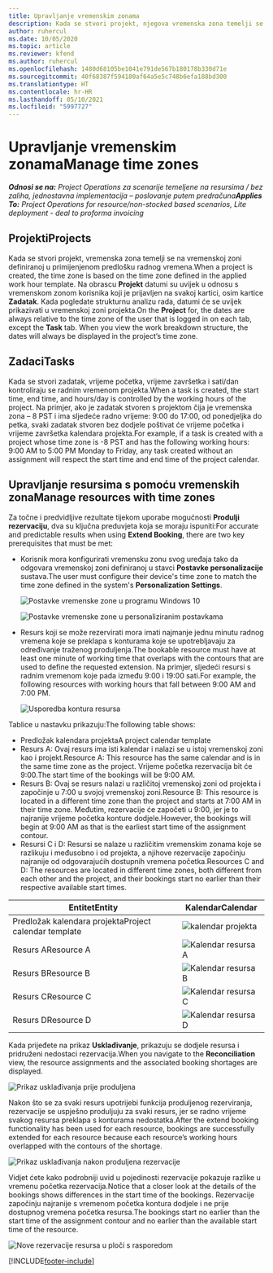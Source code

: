 ```yaml
---
title: Upravljanje vremenskim zonama
description: Kada se stvori projekt, njegova vremenska zona temelji se na vremenskoj zoni definiranoj u primijenjenom predlošku radnog vremena.
author: ruhercul
ms.date: 10/05/2020
ms.topic: article
ms.reviewer: kfend
ms.author: ruhercul
ms.openlocfilehash: 1480d68105be1041e791de567b180178b330d71e
ms.sourcegitcommit: 40f68387f594180af64a5e5c748b6efa188bd300
ms.translationtype: HT
ms.contentlocale: hr-HR
ms.lasthandoff: 05/10/2021
ms.locfileid: "5997727"
---
```

# <a name="manage-time-zones"></a><span data-ttu-id="14875-103">Upravljanje vremenskim zonama</span><span class="sxs-lookup"><span data-stu-id="14875-103">Manage time zones</span></span>

<span data-ttu-id="14875-104">_**Odnosi se na:** Project Operations za scenarije temeljene na resursima / bez zaliha, jednostavna implementacija – poslovanje putem predračuna_</span><span class="sxs-lookup"><span data-stu-id="14875-104">_**Applies To:** Project Operations for resource/non-stocked based scenarios, Lite deployment - deal to proforma invoicing_</span></span>


## <a name="projects"></a><span data-ttu-id="14875-105">Projekti</span><span class="sxs-lookup"><span data-stu-id="14875-105">Projects</span></span>

<span data-ttu-id="14875-106">Kada se stvori projekt, vremenska zona temelji se na vremenskoj zoni definiranoj u primijenjenom predlošku radnog vremena.</span><span class="sxs-lookup"><span data-stu-id="14875-106">When a project is created, the time zone is based on the time zone defined in the applied work hour template.</span></span> <span data-ttu-id="14875-107">Na obrascu **Projekt** datumi su uvijek u odnosu s vremenskom zonom korisnika koji je prijavljen na svakoj kartici, osim kartice **Zadatak**. Kada pogledate strukturnu analizu rada, datumi će se uvijek prikazivati u vremenskoj zoni projekta.</span><span class="sxs-lookup"><span data-stu-id="14875-107">On the **Project** for, the dates are always relative to the time zone of the user that is logged in on each tab, except the **Task** tab. When you view the work breakdown structure, the dates will always be displayed in the project’s time zone.</span></span>

## <a name="tasks"></a><span data-ttu-id="14875-108">Zadaci</span><span class="sxs-lookup"><span data-stu-id="14875-108">Tasks</span></span>

<span data-ttu-id="14875-109">Kada se stvori zadatak, vrijeme početka, vrijeme završetka i sati/dan kontroliraju se radnim vremenom projekta.</span><span class="sxs-lookup"><span data-stu-id="14875-109">When a task is created, the start time, end time, and hours/day is controlled by the working hours of the project.</span></span> <span data-ttu-id="14875-110">Na primjer, ako je zadatak stvoren s projektom čija je vremenska zona – 8 PST i ima sljedeće radno vrijeme: 9:00 do 17:00, od ponedjeljka do petka, svaki zadatak stvoren bez dodjele poštivat će vrijeme početka i vrijeme završetka kalendara projekta.</span><span class="sxs-lookup"><span data-stu-id="14875-110">For example, if a task is created with a project whose time zone is -8 PST and has the following working hours: 9:00 AM to 5:00 PM Monday to Friday, any task created without an assignment will respect the start time and end time of the project calendar.</span></span>

## <a name="manage-resources-with-time-zones"></a><span data-ttu-id="14875-111">Upravljanje resursima s pomoću vremenskih zona</span><span class="sxs-lookup"><span data-stu-id="14875-111">Manage resources with time zones</span></span>

<span data-ttu-id="14875-112">Za točne i predvidljive rezultate tijekom uporabe mogućnosti **Produlji rezervaciju**, dva su ključna preduvjeta koja se moraju ispuniti:</span><span class="sxs-lookup"><span data-stu-id="14875-112">For accurate and predictable results when using **Extend Booking**, there are two key prerequisites that must be met:</span></span>  

- <span data-ttu-id="14875-113">Korisnik mora konfigurirati vremensku zonu svog uređaja tako da odgovara vremenskoj zoni definiranoj u stavci **Postavke personalizacije** sustava.</span><span class="sxs-lookup"><span data-stu-id="14875-113">The user must configure their device's time zone to match the time zone defined in the system's **Personalization Settings**.</span></span>
 
  ![Postavke vremenske zone u programu Windows 10](media/reconcile-assignments-03.png)

  ![Postavke vremenske zone u personaliziranim postavkama](media/reconcile-assignments-04.png)
 
- <span data-ttu-id="14875-116">Resurs koji se može rezervirati mora imati najmanje jednu minutu radnog vremena koje se preklapa s konturama koje se upotrebljavaju za određivanje traženog produljenja.</span><span class="sxs-lookup"><span data-stu-id="14875-116">The bookable resource must have at least one minute of working time that overlaps with the contours that are used to define the requested extension.</span></span> <span data-ttu-id="14875-117">Na primjer, sljedeći resursi s radnim vremenom koje pada između 9:00 i 19:00 sati.</span><span class="sxs-lookup"><span data-stu-id="14875-117">For example, the following resources with working hours that fall between 9:00 AM and 7:00 PM.</span></span> 

  ![Usporedba kontura resursa](media/reconcile-assignments-05.png)

<span data-ttu-id="14875-119">Tablice u nastavku prikazuju:</span><span class="sxs-lookup"><span data-stu-id="14875-119">The following table shows:</span></span>

- <span data-ttu-id="14875-120">Predložak kalendara projekta</span><span class="sxs-lookup"><span data-stu-id="14875-120">A project calendar template</span></span>
- <span data-ttu-id="14875-121">Resurs A: Ovaj resurs ima isti kalendar i nalazi se u istoj vremenskoj zoni kao i projekt.</span><span class="sxs-lookup"><span data-stu-id="14875-121">Resource A: This resource has the same calendar and is in the same time zone as the project.</span></span> <span data-ttu-id="14875-122">Vrijeme početka rezervacija bit će 9:00.</span><span class="sxs-lookup"><span data-stu-id="14875-122">The start time of the bookings will be 9:00 AM.</span></span>
- <span data-ttu-id="14875-123">Resurs B: Ovaj se resurs nalazi u različitoj vremenskoj zoni od projekta i započinje u 7:00 u svojoj vremenskoj zoni.</span><span class="sxs-lookup"><span data-stu-id="14875-123">Resource B: This resource is located in a different time zone than the project and starts at 7:00 AM in their time zone.</span></span> <span data-ttu-id="14875-124">Međutim, rezervacije će započeti u 9:00, jer je to najranije vrijeme početka konture dodjele.</span><span class="sxs-lookup"><span data-stu-id="14875-124">However, the bookings will begin at 9:00 AM as that is the earliest start time of the assignment contour.</span></span>
- <span data-ttu-id="14875-125">Resursi C i D: Resursi se nalaze u različitim vremenskim zonama koje se razlikuju i međusobno i od projekta, a njihove rezervacije započinju najranije od odgovarajućih dostupnih vremena početka.</span><span class="sxs-lookup"><span data-stu-id="14875-125">Resources C and D: The resources are located in different time zones, both different from each other and the project, and their bookings start no earlier than their respective available start times.</span></span>

|<span data-ttu-id="14875-126">Entitet</span><span class="sxs-lookup"><span data-stu-id="14875-126">Entity</span></span>  |<span data-ttu-id="14875-127">Kalendar</span><span class="sxs-lookup"><span data-stu-id="14875-127">Calendar</span></span>  |
|-|-|
|<span data-ttu-id="14875-128">Predložak kalendara projekta</span><span class="sxs-lookup"><span data-stu-id="14875-128">Project calendar template</span></span>   | ![kalendar projekta](media/reconcile-assignments-06.png) |
|<span data-ttu-id="14875-130">Resurs A</span><span class="sxs-lookup"><span data-stu-id="14875-130">Resource A</span></span>  | ![Kalendar resursa A](media/reconcile-assignments-06.png) |
|<span data-ttu-id="14875-132">Resurs B</span><span class="sxs-lookup"><span data-stu-id="14875-132">Resource B</span></span>  |  ![Kalendar resursa B](media/reconcile-assignments-07.png) |
|<span data-ttu-id="14875-134">Resurs C</span><span class="sxs-lookup"><span data-stu-id="14875-134">Resource C</span></span>  |  ![Kalendar resursa C](media/reconcile-assignments-08.png) |
|<span data-ttu-id="14875-136">Resurs D</span><span class="sxs-lookup"><span data-stu-id="14875-136">Resource D</span></span>  | ![Kalendar resursa D](media/reconcile-assignments-09.png)  |
 
<span data-ttu-id="14875-138">Kada prijeđete na prikaz **Usklađivanje**, prikazuju se dodjele resursa i pridruženi nedostaci rezervacija.</span><span class="sxs-lookup"><span data-stu-id="14875-138">When you navigate to the **Reconciliation** view, the resource assignments and the associated booking shortages are displayed.</span></span>

![Prikaz usklađivanja prije produljena](media/reconcile-assignments-10.png)

<span data-ttu-id="14875-140">Nakon što se za svaki resurs upotrijebi funkcija produljenog rezerviranja, rezervacije se uspješno produljuju za svaki resurs, jer se radno vrijeme svakog resursa preklapa s konturama nedostatka.</span><span class="sxs-lookup"><span data-stu-id="14875-140">After the extend booking functionality has been used for each resource, bookings are successfully extended for each resource because each resource’s working hours overlapped with the contours of the shortage.</span></span>

![Prikaz usklađivanja nakon produljena rezervacije](media/reconcile-assignments-11.png) 

<span data-ttu-id="14875-142">Vidjet ćete kako podrobniji uvid u pojedinosti rezervacije pokazuje razlike u vremenu početka rezervacija.</span><span class="sxs-lookup"><span data-stu-id="14875-142">Notice that a closer look at the details of the bookings shows differences in the start time of the bookings.</span></span> <span data-ttu-id="14875-143">Rezervacije započinju najranije s vremenom početka kontura dodjele i ne prije dostupnog vremena početka resursa.</span><span class="sxs-lookup"><span data-stu-id="14875-143">The bookings start no earlier than the start time of the assignment contour and no earlier than the available start time of the resource.</span></span>

![Nove rezervacije resursa u ploči s rasporedom](media/reconcile-assignments-12.png)


[!INCLUDE[footer-include](../includes/footer-banner.md)]